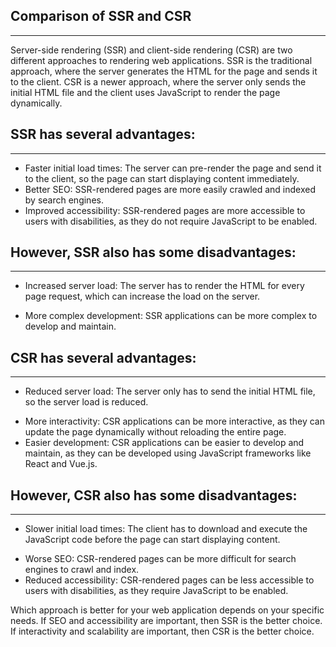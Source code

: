 ## Comparison of SSR and CSR

---

Server-side rendering (SSR) and client-side rendering (CSR) are two different approaches to rendering web applications. SSR is the traditional approach, where the server generates the HTML for the page and sends it to the client. CSR is a newer approach, where the server only sends the initial HTML file and the client uses JavaScript to render the page dynamically.

## SSR has several advantages:

---

- Faster initial load times: The server can pre-render the page and send it to the client, so the page can start displaying content immediately.
- Better SEO: SSR-rendered pages are more easily crawled and indexed by search engines.
- Improved accessibility: SSR-rendered pages are more accessible to users with disabilities, as they do not require JavaScript to be enabled.

## However, SSR also has some disadvantages:

---

- Increased server load: The server has to render the HTML for every page request, which can increase the load on the server.

* More complex development: SSR applications can be more complex to develop and maintain.

## CSR has several advantages:

---

- Reduced server load: The server only has to send the initial HTML file, so the server load is reduced.

* More interactivity: CSR applications can be more interactive, as they can update the page dynamically without reloading the entire page.
* Easier development: CSR applications can be easier to develop and maintain, as they can be developed using JavaScript frameworks like React and Vue.js.

## However, CSR also has some disadvantages:

---

- Slower initial load times: The client has to download and execute the JavaScript code before the page can start displaying content.

* Worse SEO: CSR-rendered pages can be more difficult for search engines to crawl and index.
* Reduced accessibility: CSR-rendered pages can be less accessible to users with disabilities, as they require JavaScript to be enabled.

Which approach is better for your web application depends on your specific needs. If SEO and accessibility are important, then SSR is the better choice. If interactivity and scalability are important, then CSR is the better choice.
